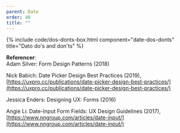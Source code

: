 ```yaml
---
parent: Date
order: 40
title: ""
---
```


{% include code/dos-donts-box.html component="date-dos-donts" title="Dato do's and don'ts" %}

**Referencer**:<br />
Adam Silver: Form Design Patterns (2018)

Nick Babich: Date Picker Design Best Practices (2019),<br />
[https://uxpro.cc/publications/date-picker-design-best-practices/](https://uxpro.cc/publications/date-picker-design-best-practices/)

Jessica Enders: Designing UX: Forms (2016)

Angie Li: Date-Input Form Fields: UX Design Guidelines (2017),<br />
[https://www.nngroup.com/articles/date-input/](https://www.nngroup.com/articles/date-input/)
